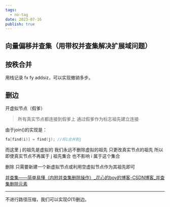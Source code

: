```yaml
---
tags:
  - no-tag
date: 2023-07-16
publish: true
---
```


## 向量偏移并查集（用带权并查集解决扩展域问题）


## 按秩合并

用栈记录 fx fy addsiz，可以实现撤销多步。

## 删边

开虚拟节点（假爹）

> 所有真实节点都连接到假爹上 通过假爹作为标志祖先建立连接

由于join()的实现是：
```cpp
fa[find(i)] = find(j); //将i合并到j
```
而这里 j 的祖先是虚拟的
我们永远不删除虚拟的祖先 只更改真实节点的祖先
所以即使真实节点不再属于 j 祖先集合
也不影响 i 属于这个集合

删除 只需要新建一个新虚拟节点或利用空虚拟节点作为其祖先即可

[并查集——简单易懂（内附并查集删除操作）_花心的boy的博客-CSDN博客_并查集删除元素](https://blog.csdn.net/qq_41694395/article/details/79253047#:~:text=%E5%B9%B6%E6%9F%A5%E9%9B%86%E7%9A%84%E5%88%A0%E9%99%A4)

---

不进行路径压缩，我们可以实现$O(1)$删边。